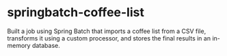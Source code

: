 # springbatch-coffee-list
Built a job using Spring Batch that imports a coffee list from a CSV file, transforms it using a custom processor, and stores the final results in an in-memory database.
